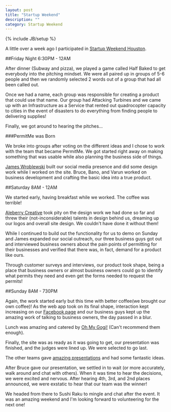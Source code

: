 ```yaml
---
layout: post
title: "Startup Weekend"
description: ""
category: Startup Weekend
---
```

{% include JB/setup %}

A little over a week ago I participated in [Startup Weekend Houston](http://houston.startupweekend.org).

##Friday Night
6:30PM - 12AM

After dinner (Subway and pizza), we played a game called Half Baked to get everybody into the pitching mindset.  We were all paired up in groups of 5-6 people and then we randomly selected 2 words out of a group that had all been called out.

Once we had a name, each group was responsible for creating a product that could use that name.  Our group had Attacking Turbines and we came up with an Infrastructure as a Service that rented out quadrocopter capacity to cities in the event of disasters to do everything from finding people to delivering supplies!

Finally, we got around to hearing the pitches...

###PermitMe was Born

We broke into groups after voting on the different ideas and I chose to work with the team that became PermitMe.  We got started right away on making something that was usable while also planning the business side of things.

[James Wroblewski](https://www.facebook.com/james.wroblewski.9) built our social media presence and did some design work while I worked on the site.  Bruce, Bano, and Varun worked on business development and crafting the basic idea into a true product.

##Saturday
8AM - 12AM

We started early, having breakfast while we worked.  The coffee was terrible!

[Aleberry Creative](http://www.aleberrycreative.com/) took pity on the design work we had done so far and threw their (not-inconsiderable) talents in design behind us, dreaming up our logos and overall site design.  We couldn't have done it without them!

While I continued to build out the functionality for us to demo on Sunday and James expanded our social outreach, our three business guys got out and interviewed business owners about the pain points of permitting for their businesses and verified that there was, in fact, demand for a product like ours.

Through customer surveys and interviews, our product took shape, being a place that business owners or almost business owners could go to identify what permits they need and even get the forms needed to request the permits!

##Sunday
8AM - 730PM

Again, the work started early but this time with better coffee(we brought our own coffee)!  As the web app took on its final shape, interaction kept increasing on our [Facebook page](http://facebook.com/PermitMe) and our business guys kept up the amazing work of talking to business owners, the day passed in a blur.

Lunch was amazing and catered by [Oh My Gogi!](http://www.ohmygogi.com/) (Can't recommend them enough).

Finally, the site was as ready as it was going to get, our presentation was finished, and the judges were lined up.  We were selected to go last.

The other teams gave [amazing presentations](http://houston.startupweekend.org/2012/11/16/final-presentations-startup-weekend-houston-wrap-up-november-2012/) and had some fantastic ideas.

After Bruce gave our presentation, we settled in to wait (or more accurately, walk around and chat with others).  When it was time to hear the decisions, we were excited and nervous.  After hearing 4th, 3rd, and 2nd places announced, we were exstatic to hear that our team was the winner!

We headed from there to Sushi Raku to mingle and chat after the event.  It was an amazing weekend and I'm looking forward to volunteering for the next one!